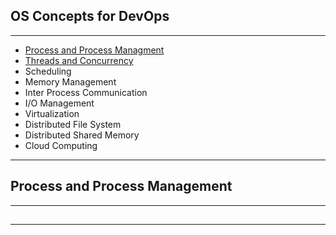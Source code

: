 ## OS Concepts for DevOps
*******************

* [Process and Process Managment](#process-and-process-management)
* [Threads and Concurrency](#threads-and-concurrency)
* Scheduling
* Memory Management
* Inter Process Communication
* I/O Management
* Virtualization
* Distributed File System
* Distributed Shared Memory
* Cloud Computing

*********************

## Process and Process Management



************************

## 

***********************